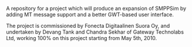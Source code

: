 A repository for a project which will produce an expansion of SMPPSim by adding MT message support and a better GWT-based user interface.

The project is commissioned by Fonecta Digitaalinen Suora Oy, and undertaken by Devang Tank and Chandra Sekhar of Gateway Technolabs Ltd, working 100% on this project starting from May 5th, 2010.